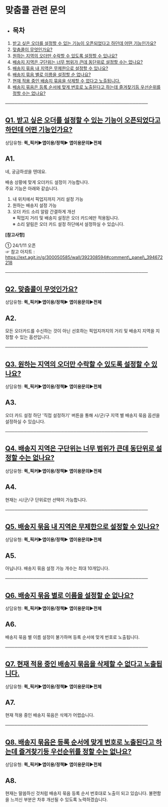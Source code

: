 # 맞춤콜 관련 문의

* **목차**
  ------

1. [받고 싶은 오더를 설정할 수 있는 기능이 오픈되었다고 하던데 어떤 기능인가요?](#01HRXDX3YD1HHDJMZM9BGB0JQJ)
2. [맞춤콜이 무엇인가요?](#01HRXEC2P1VF6ACVD160VEM5CC)
3. [원하는 지역의 오더만 수락할 수 있도록 설정할 수 있나요?](#01HRZXEVTQDSRHCJQRXE5J82GR)
4. [배송지 지역은 구단위는 너무 범위가 큰데 동단위로 설정할 수는 없나요?](#01HRZXN7FBS867S5BEPCED9TNM)
5. [배송지 묶음 내 지역은 무제한으로 설정할 수 있나요?](#01HRZXPMGYSXW1RYQV2CJQGF7S)
6. [배송지 묶음 별로 이름을 설정할 순 없나요?](#01HRZXR43XEGJD7Q1RC1JXVNCG)
7. [현재 적용 중인 배송지 묶음을 삭제할 수 없다고 노출됩니다.](#01HRZXS7NS6XM87WTNHHHGNGZ0)
8. [배송지 묶음은 등록 순서에 맞게 번호로 노출된다고 하는데 즐겨찾기등 우선순위를 정할 수는 없나요?](#01HRZXT0Y82B63XXGBTMR26MS5)

──────────────────────────────────────────────

**[Q1. 받고 싶은 오더를 설정할 수 있는 기능이 오픈되었다고 하던데 어떤 기능인가요?](#h_01JB15C3PT8HMEH9XREYJGS300)**
------------------------------------------------------------------------------------

상담유형: **퀵\_픽커▶앱이용/정책▶ 앱이용문의▶전체**

**A1.**
-------

네, 궁금하셨을 텐데요.

배송 상황에 맞게 오더카드 설정이 가능합니다.   
주요 기능은 아래와 같습니다.

1) 내 위치에서 픽업지까지 거리 설정 가능   
2) 원하는 배송지 설정 가능   
3) 오더 카드 소리 알람 간결하게 개선  
※ 픽업지 거리 및 배송지 설정은 오더 카드에만 적용됩니다.  
※ 소리 알림은 오더 카드 설정 하단에서 설정하실 수 있습니다.

**[참고사항]**

① 24/1/11 오픈  
☞ 참고 아지트 : https://ext.agit.in/g/300050585/wall/392308594#comment\_panel\_394672218

──────────────────────────────────────────────

[**Q2. 맞춤콜이 무엇인가요?**](#h_01JB15C3PT8HMEH9XREYJGS300)
----------------------------------------------------

상담유형: **퀵\_픽커▶앱이용/정책▶ 앱이용문의▶전체**

**A2.**
-------

모든 오더카드를 수신하는 것이 아닌 선호하는 픽업지까지의 거리 및 배송지 지역을 지정할 수 있는 옵션입니다.

──────────────────────────────────────────────

**[Q3. 원하는 지역의 오더만 수락할 수 있도록 설정할 수 있나요?](#h_01JB15C3PT8HMEH9XREYJGS300)**
-------------------------------------------------------------------------

상담유형: **퀵\_픽커▶앱이용/정책▶ 앱이용문의▶전체**

**A3.**
-------

오더 카드 설정 하단 '직접 설정하기' 버튼을 통해 시/군/구 지역 별 배송지 묶음 옵션을 설정하실 수 있습니다.

──────────────────────────────────────────────

**[Q4. 배송지 지역은 구단위는 너무 범위가 큰데 동단위로 설정할 수는 없나요?](#h_01JB15C3PT8HMEH9XREYJGS300)**
--------------------------------------------------------------------------------

상담유형: **퀵\_픽커▶앱이용/정책▶ 앱이용문의▶전체**

**A4.**
-------

현재는 시/군/구 단위로만 선택이 가능합니다.

──────────────────────────────────────────────

**[Q5. 배송지 묶음 내 지역은 무제한으로 설정할 수 있나요?](#h_01JB15C3PT8HMEH9XREYJGS300)**
----------------------------------------------------------------------

상담유형: **퀵\_픽커▶앱이용/정책▶ 앱이용문의▶전체**

**A5.**
-------

아닙니다. 배송지 묶음 설정 가능 개수는 최대 10개입니다.

──────────────────────────────────────────────

**[Q6. 배송지 묶음 별로 이름을 설정할 순 없나요?](#h_01JB15C3PT8HMEH9XREYJGS300)**
-----------------------------------------------------------------

상담유형: **퀵\_픽커▶앱이용/정책▶ 앱이용문의▶전체**

**A6.**
-------

배송지 묶음 별 이름 설정이 불가하며 등록 순서에 맞게 번호로 노출됩니다.

──────────────────────────────────────────────

**[Q7. 현재 적용 중인 배송지 묶음을 삭제할 수 없다고 노출됩니다.](#h_01JB15C3PT8HMEH9XREYJGS300)**
--------------------------------------------------------------------------

상담유형: **퀵\_픽커▶앱이용/정책▶ 앱이용문의▶전체**

**A7.**
-------

현재 적용 중인 배송지 묶음은 삭제가 어렵습니다.

──────────────────────────────────────────────

**[Q8. 배송지 묶음은 등록 순서에 맞게 번호로 노출된다고 하는데 즐겨찾기등 우선순위를 정할 수는 없나요?](#h_01JB15C3PT8HMEH9XREYJGS300)**
-----------------------------------------------------------------------------------------------

상담유형: **퀵\_픽커▶앱이용/정책▶ 앱이용문의▶전체**

**A8.**
-------

현재는 말씀하신 것처럼 배송지 묶음 등록 순서 번호대로 노출이 되고 있습니다. 불편함을 느끼신 부분은 차후 개선될 수 있도록 노력하겠습니다.